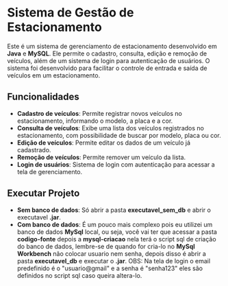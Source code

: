 # Sistema de Gestão de Estacionamento

Este é um sistema de gerenciamento de estacionamento desenvolvido em **Java** e **MySQL**. Ele permite o cadastro, consulta, edição e remoção de veículos, além de um sistema de login para autenticação de usuários.
O sistema foi desenvolvido para facilitar o controle de entrada e saída de veículos em um estacionamento.

## Funcionalidades

- **Cadastro de veículos**: Permite registrar novos veículos no estacionamento, informando o modelo, a placa e a cor.
- **Consulta de veículos**: Exibe uma lista dos veículos registrados no estacionamento, com possibilidade de buscar por modelo, placa ou cor.
- **Edição de veículos**: Permite editar os dados de um veículo já cadastrado.
- **Remoção de veículos**: Permite remover um veículo da lista.
- **Login de usuários**: Sistema de login com autenticação para acessar a tela de gerenciamento.

## Executar Projeto

- **Sem banco de dados**: Só abrir a pasta **executavel_sem_db** e abrir o executavel **.jar**. 
- **Com banco de dados**: É um pouco mais complexo pois eu utilizei um banco de dados **MySql** local, ou seja, você vai ter que acessar a pasta **codigo-fonte** depois a **mysql-criacao**
  nela terá o script sql de criação do banco de dados, lembre-se de quando for cria-lo no **MySql Workbench** não colocar usuario nem senha, depois disso é abrir a pasta **executavel_db**
  e executar o **.jar**. OBS: Na tela de login o email predefinido é o "usuario@gmail" e a senha é "senha123" eles são definidos no script sql caso queira altera-lo.

